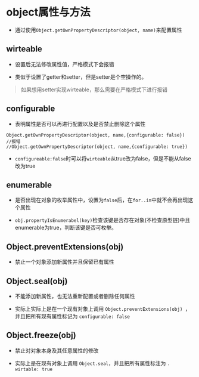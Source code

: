 # object属性与方法

- 通过使用`Object.getOwnPropertyDescriptor(object, name)`来配置属性

## wirteable

- 设置后无法修改属性值，严格模式下会报错

- 类似于设置了getter和setter，但是setter是个空操作的。
> 如果想用setter实现wirteable，那么需要在严格模式下进行报错

## configurable

- 表明属性是否可以再进行配置以及是否禁止删除这个属性

``` is
Object.getOwnPropertyDescriptor(object, name,{configurable: false})
//报错
//Object.getOwnPropertyDescriptor(object, name,{configurable: true})
```

- ```configureable:false```时可以将```wirteable```从true改为false，但是不能从false改为true

## enumerable

- 是否出现在对象的枚举属性中，设置为```false```后，在```for..in```中就不会再出现这个属性

- ```obj.propertyIsEnumerabel(key)```检查该键是否存在对象(不检查原型链)中且enumerable为true，判断该键是否可枚举。

## Object.preventExtensions(obj)

- 禁止一个对象添加新属性并且保留已有属性

## Object.seal(obj)

- 不能添加新属性，也无法重新配置或者删除任何属性

- 实际上实际上是在一个现有对象上调用 ```Object.preventExtensions(obj) ```，并且把所有现有属性标记为 ```configurable: false```


## Object.freeze(obj)

- 禁止对对象本身及其任意属性的修改

- 实际上是在现有对象上调用 ```Object.seal```，并且把所有属性标注为 ```. wirtable: true```

